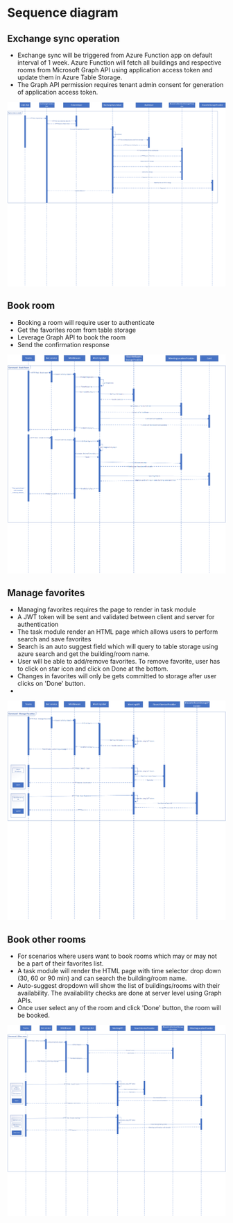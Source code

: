 # Sequence diagram

## Exchange sync operation 
- Exchange sync will be triggered from Azure Function app on default interval of 1 week. Azure Function will fetch all buildings and respective rooms from Microsoft Graph API using application access token and update them in Azure Table Storage. 
- The Graph API permission requires tenant admin consent for generation of application access token. 

![Exchange sync](/wiki/images/exchange-sync-dfd.png)

## Book room 
- Booking a room will require user to authenticate
- Get the favorites room from table storage
- Leverage Graph API to book the room 
- Send the confirmation response

![Book room](/wiki/images/book-room-dfd.png)

## Manage favorites
- Managing favorites requires the page to render in task module
- A JWT token will be sent and validated between client and server for authentication 
- The task module render an HTML page which allows users to perform search and save favorites 
- Search is an auto suggest field which will query to table storage using azure search and get the building/room name. 
- User will be able to add/remove favorites. To remove favorite, user has to click on star icon and click on Done at the bottom. 
- Changes in favorites will only be gets committed to storage after user clicks on 'Done' button. 
- 

![Manage favorite](/wiki/images/manage-favorite-dfd.png)

## Book other rooms 
- For scenarios where users want to book rooms which may or may not be a part of their favorites list. 
- A task module will render the HTML page with time selector drop down (30, 60 or 90 min) and can search the building/room name. 
- Auto-suggest dropdown will show the list of buildings/rooms with their availability. The availability checks are done at server level using Graph APIs. 
- Once user select any of the room and click 'Done' button, the room will be booked. 

![Book other room](/wiki/images/book-other-room-dfd.png)


